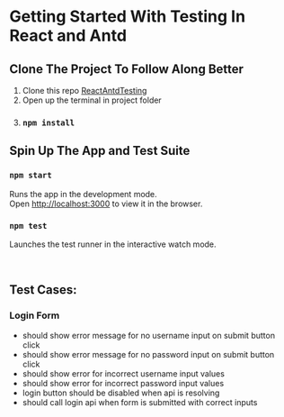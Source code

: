 # Getting Started With Testing In React and Antd

## Clone The Project To Follow Along Better

1.  Clone this repo [ReactAntdTesting](https://github.com/DipeshGod/react_testing_antd.git)
2.  Open up the terminal in project folder
3.  ### `npm install`

## Spin Up The App and Test Suite

### `npm start`

Runs the app in the development mode.\
Open [http://localhost:3000](http://localhost:3000) to view it in the browser.

### `npm test`

Launches the test runner in the interactive watch mode.

<br>

## Test Cases:

### Login Form

- should show error message for no username input on submit button click
- should show error message for no password input on submit button click
- should show error for incorrect username input values
- should show error for incorrect password input values
- login button should be disabled when api is resolving
- should call login api when form is submitted with correct inputs
